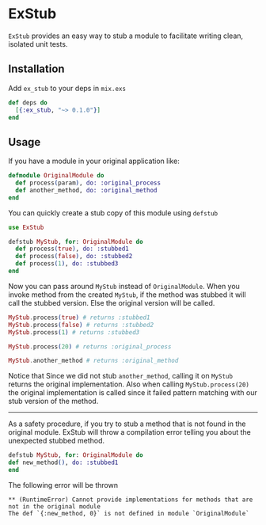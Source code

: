 # ExStub

`ExStub` provides an easy way to stub a module to facilitate writing clean, isolated unit tests.

## Installation

Add `ex_stub` to your deps in `mix.exs`

```elixir
def deps do
  [{:ex_stub, "~> 0.1.0"}]
end
```

## Usage

If you have a module in your original application like:

```elixir
defmodule OriginalModule do
  def process(param), do: :original_process
  def another_method, do: :original_method
end
```

You can quickly create a stub copy of this module using `defstub`

```elixir
use ExStub

defstub MyStub, for: OriginalModule do
  def process(true), do: :stubbed1
  def process(false), do: :stubbed2
  def process(1), do: :stubbed3
end
```

Now you can pass around `MyStub` instead of `OriginalModule`.
When you invoke method from the created `MyStub`, if the method was stubbed it will call the stubbed version.
Else the original version will be called.

```elixir
MyStub.process(true) # returns :stubbed1
MyStub.process(false) # returns :stubbed2
MyStub.process(1) # returns :stubbed3

MyStub.process(20) # returns :original_process

MyStub.another_method # returns :original_method
```

Notice that Since we did not stub `another_method`, calling it on `MyStub` returns the original implementation.
Also when calling `MyStub.process(20)` the original implementation is called since it failed pattern matching with our stub version of the method.

----

As a safety procedure, if you try to stub a method that is not found in the original module. ExStub will throw a compilation error telling you about the unexpected stubbed method.

```elixir
defstub MyStub, for: OriginalModule do
def new_method(), do: :stubbed1
end
```

The following error will be thrown

```
** (RuntimeError) Cannot provide implementations for methods that are not in the original module
The def `{:new_method, 0}` is not defined in module `OriginalModule`
```

